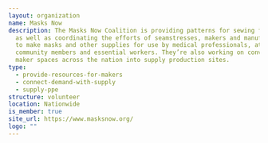 ```yaml
---
layout: organization
name: Masks Now
description: The Masks Now Coalition is providing patterns for sewing face masks
  as well as coordinating the efforts of seamstresses, makers and manufacturers
  to make masks and other supplies for use by medical professionals, at-risk
  community members and essential workers. They’re also working on converting
  maker spaces across the nation into supply production sites.
type:
  - provide-resources-for-makers
  - connect-demand-with-supply
  - supply-ppe
structure: volunteer
location: Nationwide
is_member: true
site_url: https://www.masksnow.org/
logo: ""
---
```

